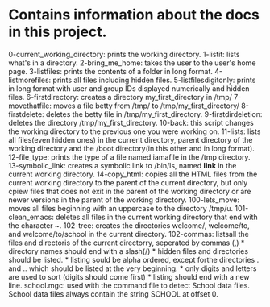 # Contains information about the docs in this project.

0-current_working_directory: prints the working directory.
1-listit: lists what's in a directory.
2-bring_me_home: takes the user to the user's home page.
3-listfiles: prints the contents of a folder in long format.
4-listmorefiles: prints all files including hidden files.
5-listfilesdigitonly: prints in long format with user and group IDs displayed numerically and hidden files.
6-firstdirectory: creates a directory my_first_directory in /tmp/
7-movethatfile: moves a file betty from /tmp/ to /tmp/my_first_directory/
8-firstdelete: deletes the betty file in /tmp/my_first_directory.
9-firstdirdeletion: deletes the directory /tmp/my_first_directory.
10-back: this script changes the working directory to the previous one you were working on.
11-lists: lists all files(even hidden ones) in the current directory, parent directory of the working directory and the /boot directory(in this other and in long format).
12-file_type: prints the type of a file named iamafile in the /tmp directory.
13-symbolic_link: creates a symbolic link to /bin/ls, named __link__ in the current working directory.
14-copy_html: copies all the HTML files from the current working directory to the parent of the current directory, but only cpiew files that does not exit in the parent of the working directory or are newer versions in the parent of the working directory.
100-lets_move: moves all files beginning with an uppercase to the directory /tmp/u.
101-clean_emacs: deletes all files in the current working directory that end with the character ~.
102-tree: creates the directories welcome/, welcome/to, and welcome/to/school in the current directory.
102-commas: listsall the files and directoris of the current directorry, seperated by commas (,) * directory names should end with a slash(/) * hidden files and directories should be listed. * listing sould be alpha ordered, except forthe directories . and .. which should be listed at the very beginning. * only digits and letters are used to sort (digits should come first) * listing should end with a new line.
school.mgc: used with the command file to detect School data files. School data files always contain the string SCHOOL at offset 0.
